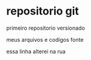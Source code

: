 # repositorio git
 primeiro repositorio versionado
 
meus arquivos e codigos fonte

essa linha alterei na rua
